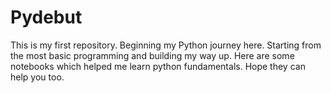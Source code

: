 # Pydebut
This is my first repository.
Beginning my Python journey here. Starting from the most basic programming and building my way up.
Here are some notebooks which helped me learn python fundamentals. Hope they can help you too.
